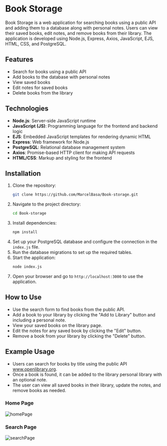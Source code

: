 # Book Storage

Book Storage is a web application for searching books using a public API and adding them to a database along with personal notes. Users can view their saved books, edit notes, and remove books from their library. The application is developed using Node.js, Express, Axios, JavaScript, EJS, HTML, CSS, and PostgreSQL.

## Features
- Search for books using a public API
- Add books to the database with personal notes
- View saved books
- Edit notes for saved books
- Delete books from the library

## Technologies
- **Node.js**: Server-side JavaScript runtime
- **JavaScript (JS)**: Programming language for the frontend and backend logic
- **EJS**: Embedded JavaScript templates for rendering dynamic HTML
- **Express**: Web framework for Node.js
- **PostgreSQL**: Relational database management system
- **Axios**: Promise-based HTTP client for making API requests
- **HTML/CSS**: Markup and styling for the frontend

## Installation
1. Clone the repository:
    ```sh
    git clone https://github.com/MarcelBasa/Book-storage.git
    ```
2. Navigate to the project directory:
    ```sh
    cd Book-storage
    ```
3. Install dependencies:
    ```sh
    npm install
    ```
4. Set up your PostgreSQL database and configure the connection in the `index.js` file.
5. Run the database migrations to set up the required tables.
6. Start the application:
    ```sh
    node index.js
    ```
7. Open your browser and go to `http://localhost:3000` to use the application.

## How to Use
- Use the search form to find books from the public API.
- Add a book to your library by clicking the "Add to Library" button and including a personal note.
- View your saved books on the library page.
- Edit the notes for any saved book by clicking the "Edit" button.
- Remove a book from your library by clicking the "Delete" button.

## Example Usage
- Users can search for books by title using the public API www.openlibrary.org.
- Once a book is found, it can be added to the library personal library with an optional note.
- The user can view all saved books in their library, update the notes, and remove books as needed.

### Home Page
![homePage](https://github.com/user-attachments/assets/958c4400-7668-4d74-929a-9304baf5d16e)
### Search Page
![searchPage](https://github.com/user-attachments/assets/287af6f5-cec3-4a70-a98a-852c765af984)
